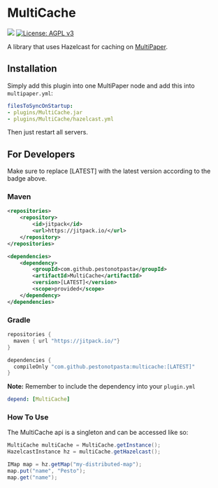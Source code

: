 # MultiCache

[![](https://jitpack.io/v/PestoNotPasta/MultiCache.svg)](https://jitpack.io/#PestoNotPasta/MultiCache)
[![License: AGPL v3](https://img.shields.io/badge/License-AGPL_v3-blue.svg)](https://www.gnu.org/licenses/agpl-3.0)


A library that uses Hazelcast for caching on [MultiPaper](https://github.com/PureGero/MultiPaper).

## Installation 

Simply add this plugin into one MultiPaper node and add this into `multipaper.yml`:

```yaml
filesToSyncOnStartup:
- plugins/MultiCache.jar
- plugins/MultiCache/hazelcast.yml
```

Then just restart all servers.

## For Developers

Make sure to replace [LATEST] with the latest version according to the badge above.
### Maven
```xml
<repositories>
    <repository>
        <id>jitpack</id>
        <url>https://jitpack.io/</url>
    </repository>
</repositories>

<dependencies>
    <dependency>
        <groupId>com.github.pestonotpasta</groupId>
        <artifactId>MultiCache</artifactId>
        <version>[LATEST]</version>
        <scope>provided</scope>
    </dependency>
</dependencies>

```
### Gradle

```groovy
repositories {
  maven { url "https://jitpack.io/"}
}

dependencies {
  compileOnly "com.github.pestonotpasta:multicache:[LATEST]"
}

```

**Note:** Remember to include the dependency into your `plugin.yml`
```yaml
depend: [MultiCache]
```

### How To Use

The MultiCache api is a singleton and can be accessed like so:

```java
MultiCache multiCache = MultiCache.getInstance();
HazelcastInstance hz = multiCache.getHazelcast();

IMap map = hz.getMap("my-distributed-map");
map.put("name", "Pesto");
map.get("name");
```

